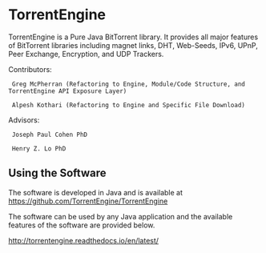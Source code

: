 TorrentEngine
===============

TorrentEngine is a Pure Java BitTorrent library.  It provides all major features of BitTorrent libraries including magnet links, DHT, Web-Seeds, IPv6, UPnP, Peer Exchange, Encryption, and UDP Trackers. 

Contributors:
     
     Greg McPherran (Refactoring to Engine, Module/Code Structure, and TorrentEngine API Exposure Layer)
     
     Alpesh Kothari (Refactoring to Engine and Specific File Download)

Advisors:

     Joseph Paul Cohen PhD
     
     Henry Z. Lo PhD
     
     

Using the Software
------------------

The software is developed in Java and is available at <https://github.com/TorrentEngine/TorrentEngine>

The software can be used by any Java application and the available features of the software are provided below.

<http://torrentengine.readthedocs.io/en/latest/>
